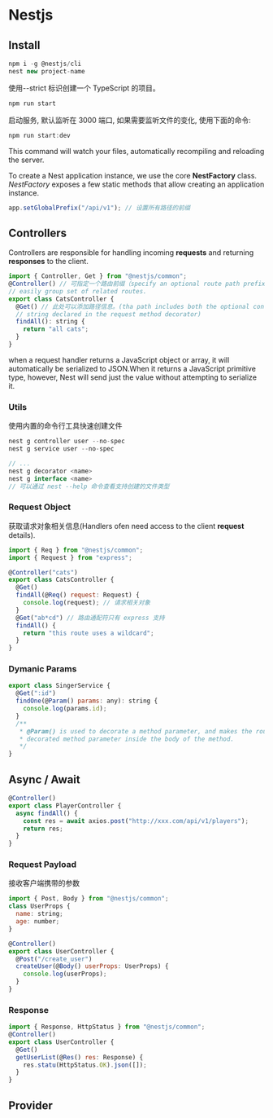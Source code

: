 # Nestjs

## Install

```js
npm i -g @nestjs/cli
nest new project-name
```

使用--strict 标识创建一个 TypeScript 的项目。

```js
npm run start
```

启动服务, 默认监听在 3000 端口, 如果需要监听文件的变化, 使用下面的命令:

```js
npm run start:dev
```

This command will watch your files, automatically recompiling and reloading the server.

To create a Nest application instance, we use the core **NestFactory** class. _NestFactory_ exposes a few static
methods that allow creating an application instance.

```js
app.setGlobalPrefix("/api/v1"); // 设置所有路径的前缀
```

## Controllers

Controllers are responsible for handling incoming **requests** and returning **responses** to the client.

```js
import { Controller, Get } from "@nestjs/common";
@Controller() // 可指定一个路由前缀（specify an optional route path prefix of cats)
// easily group set of related routes.
export class CatsController {
  @Get() // 此处可以添加路径信息。(tha path includes both the optional controller path prefix and any path
  // string declared in the request method decorator)
  findAll(): string {
    return "all cats";
  }
}
```

when a request handler returns a JavaScript object or array, it will automatically be serialized to JSON.When it
returns a JavaScript primitive type, however, Nest will send just the value without attempting to serialize it.

### Utils

使用内置的命令行工具快速创建文件

```js
nest g controller user --no-spec
nest g service user --no-spec

// ...
nest g decorator <name>
nest g interface <name>
// 可以通过 nest --help 命令查看支持创建的文件类型
```

### Request Object

获取请求对象相关信息(Handlers ofen need access to the client **request** details).

```js
import { Req } from "@nestjs/common";
import { Request } from "express";

@Controller("cats")
export class CatsController {
  @Get()
  findAll(@Req() request: Request) {
    console.log(request); // 请求相关对象
  }
  @Get("ab*cd") // 路由通配符只有 express 支持
  findAll() {
    return "this route uses a wildcard";
  }
}
```

### Dymanic Params

```js
export class SingerService {
  @Get(":id")
  findOne(@Param() params: any): string {
    console.log(params.id);
  }
  /**
   * @Param() is used to decorate a method parameter, and makes the route parameters available properties of that
   * decorated method parameter inside the body of the method.
   */
}
```

## Async / Await

```js
@Controller()
export class PlayerController {
  async findAll() {
    const res = await axios.post("http://xxx.com/api/v1/players");
    return res;
  }
}
```

### Request Payload

接收客户端携带的参数

```js
import { Post, Body } from "@nestjs/common";
class UserProps {
  name: string;
  age: number;
}

@Controller()
export class UserController {
  @Post("/create_user")
  createUser(@Body() userProps: UserProps) {
    console.log(userProps);
  }
}
```

### Response

```js
import { Response, HttpStatus } from "@nestjs/common";
@Controller()
export class UserController {
  @Get()
  getUserList(@Res() res: Response) {
    res.statu(HttpStatus.OK).json([]);
  }
}
```

## Provider
